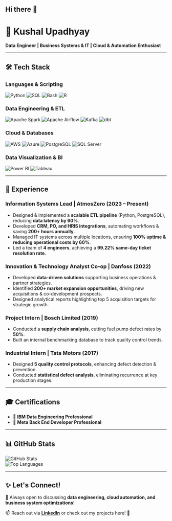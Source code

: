 ## Hi there 👋

# 🚀 Kushal Upadhyay  
**Data Engineer | Business Systems & IT | Cloud & Automation Enthusiast**  

---

## 🛠 Tech Stack  

### **Languages & Scripting**  
![Python](https://img.shields.io/badge/Python-3776AB?style=for-the-badge&logo=python&logoColor=white) ![SQL](https://img.shields.io/badge/SQL-4479A1?style=for-the-badge&logo=postgresql&logoColor=white) ![Bash](https://img.shields.io/badge/Bash-4EAA25?style=for-the-badge&logo=gnu-bash&logoColor=white) ![R](https://img.shields.io/badge/R-276DC3?style=for-the-badge&logo=r&logoColor=white)  

### **Data Engineering & ETL**  
![Apache Spark](https://img.shields.io/badge/Apache_Spark-FDEE21?style=for-the-badge&logo=apache-spark&logoColor=black) ![Apache Airflow](https://img.shields.io/badge/Apache_Airflow-017CEE?style=for-the-badge&logo=apache-airflow&logoColor=white) ![Kafka](https://img.shields.io/badge/Apache_Kafka-231F20?style=for-the-badge&logo=apache-kafka&logoColor=white) ![dbt](https://img.shields.io/badge/dbt-FF694B?style=for-the-badge&logo=dbt&logoColor=white)  

### **Cloud & Databases**  
![AWS](https://img.shields.io/badge/AWS-232F3E?style=for-the-badge&logo=amazonaws&logoColor=white) ![Azure](https://img.shields.io/badge/Azure-0078D4?style=for-the-badge&logo=microsoft-azure&logoColor=white) ![PostgreSQL](https://img.shields.io/badge/PostgreSQL-316192?style=for-the-badge&logo=postgresql&logoColor=white) ![SQL Server](https://img.shields.io/badge/SQL_Server-CC2927?style=for-the-badge&logo=microsoft-sql-server&logoColor=white)  

### **Data Visualization & BI**  
![Power BI](https://img.shields.io/badge/Power_BI-F2C811?style=for-the-badge&logo=power-bi&logoColor=black) ![Tableau](https://img.shields.io/badge/Tableau-E97627?style=for-the-badge&logo=tableau&logoColor=white)  

---

## 💼 Experience  

### **Information Systems Lead | AtmosZero (2023 – Present)**  
- Designed & implemented a **scalable ETL pipeline** (Python, PostgreSQL), reducing **data latency by 60%**.  
- Developed **CRM, PO, and HRIS integrations**, automating workflows & saving **200+ hours annually**.  
- Managed IT systems across multiple locations, ensuring **100% uptime & reducing operational costs by 60%**.  
- Led a team of **4 engineers**, achieving a **99.22% same-day ticket resolution rate**.  

### **Innovation & Technology Analyst Co-op | Danfoss (2022)**  
- Developed **data-driven solutions** supporting business operations & partner strategies.  
- Identified **200+ market expansion opportunities**, driving new acquisitions & co-development prospects.  
- Designed analytical reports highlighting top 5 acquisition targets for strategic growth.  

### **Project Intern | Bosch Limited (2019)**  
- Conducted a **supply chain analysis**, cutting fuel pump defect rates by **50%**.  
- Built an internal benchmarking database to track quality control trends.  

### **Industrial Intern | Tata Motors (2017)**  
- Designed **5 quality control protocols**, enhancing defect detection & prevention.  
- Conducted **statistical defect analysis**, eliminating recurrence at key production stages.  

---

## 🎓 Certifications  
- 🏅 **IBM Data Engineering Professional**  
- 🏅 **Meta Back End Developer Professional**  

---

## 📊 GitHub Stats  
![GitHub Stats](https://github-readme-stats.vercel.app/api?username=kushal-upadhyay&show_icons=true&theme=radical)  
![Top Languages](https://github-readme-stats.vercel.app/api/top-langs/?username=kushal-upadhyay&layout=compact&theme=radical)  

---

## ✨ Let's Connect!  
💬 Always open to discussing **data engineering, cloud automation, and business system optimizations**!  

📫 Reach out via **[LinkedIn](https://www.linkedin.com/in/kushal-upadhyay/)** or check out my projects here! 🚀  

